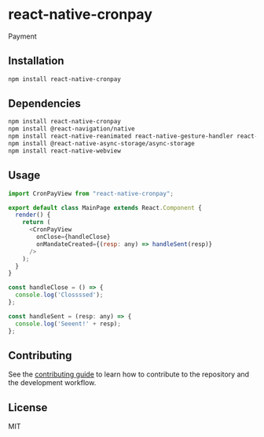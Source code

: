 # react-native-cronpay

Payment

## Installation

```sh
npm install react-native-cronpay
```

## Dependencies

```sh
npm install react-native-cronpay
npm install @react-navigation/native
npm install react-native-reanimated react-native-gesture-handler react-native-screens react-native-safe-area-context @react-native-community/masked-view
npm install @react-native-async-storage/async-storage
npm install react-native-webview
```

## Usage

```js
import CronPayView from "react-native-cronpay";

export default class MainPage extends React.Component {
  render() {
    return (
      <CronPayView
        onClose={handleClose}
        onMandateCreated={(resp: any) => handleSent(resp)}
      />
    );
  }
}

const handleClose = () => {
  console.log('Clossssed');
};

const handleSent = (resp: any) => {
  console.log('Seeent!' + resp);
};
```

## Contributing

See the [contributing guide](CONTRIBUTING.md) to learn how to contribute to the repository and the development workflow.

## License

MIT
